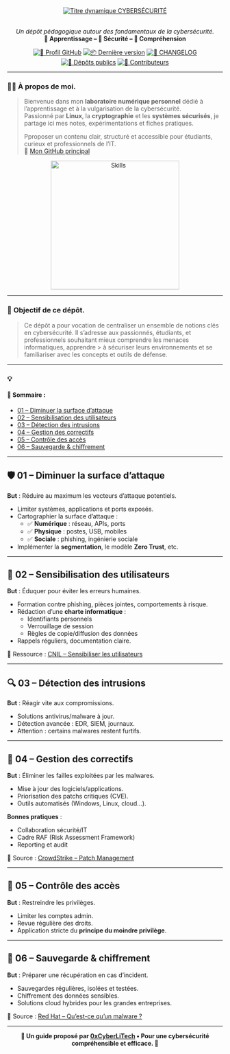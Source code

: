 <div align="center">

  <br></br>
  <a href="https://github.com/0xCyberLiTech">
    <img src="https://readme-typing-svg.herokuapp.com?font=JetBrains+Mono&size=50&duration=6000&pause=1000000000&color=FF0048&center=true&vCenter=true&width=1100&lines=%3ECYBERS%C3%89CURIT%C3%89_" alt="Titre dynamique CYBERSÉCURITÉ" />
  </a>
  <br></br>

  <p align="center">
    <em>Un dépôt pédagogique autour des fondamentaux de la cybersécurité.</em><br>
    <b>📘 Apprentissage – 🔐 Sécurité – 🧠 Compréhension</b>
  </p>

  [![🔗 Profil GitHub](https://img.shields.io/badge/Profil-GitHub-181717?logo=github&style=flat-square)](https://github.com/0xCyberLiTech)
  [![📦 Dernière version](https://img.shields.io/github/v/release/0xCyberLiTech/Cybersecurite?label=version&style=flat-square)](https://github.com/0xCyberLiTech/Cybersecurite/releases/latest)
  [![📄 CHANGELOG](https://img.shields.io/badge/📄%20Changelog-Cybersecurite-blue?style=flat-square)](https://github.com/0xCyberLiTech/Cybersecurite/blob/main/CHANGELOG.md)
  [![📂 Dépôts publics](https://img.shields.io/badge/Dépôts-publics-blue?style=flat-square)](https://github.com/0xCyberLiTech?tab=repositories)
  [![👥 Contributeurs](https://img.shields.io/badge/👥%20Contributeurs-cliquez%20ici-007ec6?style=flat-square)](https://github.com/0xCyberLiTech/Cybersecurite/graphs/contributors)

</div>

---

### 👨‍💻 **À propos de moi.**

> Bienvenue dans mon **laboratoire numérique personnel** dédié à l’apprentissage et à la vulgarisation de la cybersécurité.  
> Passionné par **Linux**, la **cryptographie** et les **systèmes sécurisés**, je partage ici mes notes, expérimentations et fiches pratiques.  
>  
> Pproposer un contenu clair, structuré et accessible pour étudiants, curieux et professionnels de l’IT.  
> 🔗 [Mon GitHub principal](https://github.com/0xCyberLiTech)

<p align="center">
  <a href="https://github.com/0xCyberLiTech" target="_blank" rel="noopener">
    <img src="https://skillicons.dev/icons?i=linux,debian,bash,docker,nginx,git,vim" alt="Skills" alt="Logo techno" width="300">
  </a>
</p>

---

### 🎯 **Objectif de ce dépôt.**

> Ce dépôt a pour vocation de centraliser un ensemble de notions clés en cybersécurité. Il s’adresse aux passionnés, étudiants, et professionnels souhaitant mieux comprendre les menaces informatiques, apprendre  > à sécuriser leurs environnements et se familiariser avec les concepts et outils de défense.

---

### 💡
#### 👋 Sommaire :

- [01 – Diminuer la surface d’attaque](#balise_01)  
- [02 – Sensibilisation des utilisateurs](#balise_02)  
- [03 – Détection des intrusions](#balise_03)  
- [04 – Gestion des correctifs](#balise_04)  
- [05 – Contrôle des accès](#balise_05)  
- [06 – Sauvegarde & chiffrement](#balise_06)  

---

<a name="balise_01"></a>
## 🛡️ 01 – Diminuer la surface d’attaque

**But** : Réduire au maximum les vecteurs d’attaque potentiels.

- Limiter systèmes, applications et ports exposés.  
- Cartographier la surface d’attaque :  
  - ✅ **Numérique** : réseau, APIs, ports  
  - ✅ **Physique** : postes, USB, mobiles  
  - ✅ **Sociale** : phishing, ingénierie sociale  
- Implémenter la **segmentation**, le modèle **Zero Trust**, etc.

---

<a name="balise_02"></a>
## 📣 02 – Sensibilisation des utilisateurs

**But** : Éduquer pour éviter les erreurs humaines.

- Formation contre phishing, pièces jointes, comportements à risque.  
- Rédaction d’une **charte informatique** :  
  - Identifiants personnels  
  - Verrouillage de session  
  - Règles de copie/diffusion des données  
- Rappels réguliers, documentation claire.

📌 Ressource : [CNIL – Sensibiliser les utilisateurs](https://www.cnil.fr/fr/securite-informatique-sensibiliser-les-utilisateurs)

---

<a name="balise_03"></a>
## 🔍 03 – Détection des intrusions

**But** : Réagir vite aux compromissions.

- Solutions antivirus/malware à jour.  
- Détection avancée : EDR, SIEM, journaux.  
- Attention : certains malwares restent furtifs.

---

<a name="balise_04"></a>
## 🔧 04 – Gestion des correctifs

**But** : Éliminer les failles exploitées par les malwares.

- Mise à jour des logiciels/applications.  
- Priorisation des patchs critiques (CVE).  
- Outils automatisés (Windows, Linux, cloud…).

**Bonnes pratiques** :  
- Collaboration sécurité/IT  
- Cadre RAF (Risk Assessment Framework)  
- Reporting et audit

📌 Source : [CrowdStrike – Patch Management](https://www.crowdstrike.fr/cybersecurity-101/patch-management/)

---

<a name="balise_05"></a>
## 🔐 05 – Contrôle des accès

**But** : Restreindre les privilèges.

- Limiter les comptes admin.  
- Revue régulière des droits.  
- Application stricte du **principe du moindre privilège**.

---

<a name="balise_06"></a>
## 💾 06 – Sauvegarde & chiffrement

**But** : Préparer une récupération en cas d’incident.

- Sauvegardes régulières, isolées et testées.  
- Chiffrement des données sensibles.  
- Solutions cloud hybrides pour les grandes entreprises.

📌 Source : [Red Hat – Qu’est-ce qu’un malware ?](https://www.redhat.com/fr/topics/security/what-is-malware)

---

<p align="center">
  <b>🔐 Un guide proposé par <a href="https://github.com/0xCyberLiTech">0xCyberLiTech</a> • Pour une cybersécurité compréhensible et efficace. 🔐</b>
</p>
